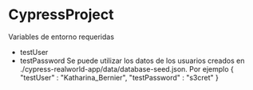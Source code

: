 # CypressProject
Variables de entorno requeridas
- testUser
- testPassword
Se puede utilizar los datos de los usuarios creados en ./cypress-realworld-app/data/database-seed.json. 
Por ejemplo
{
    "testUser" : "Katharina_Bernier",
    "testPassword" : "s3cret"
}
